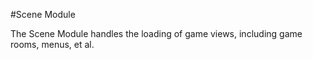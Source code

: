#Scene Module

The Scene Module handles the loading of game views, including game rooms, menus, et al.